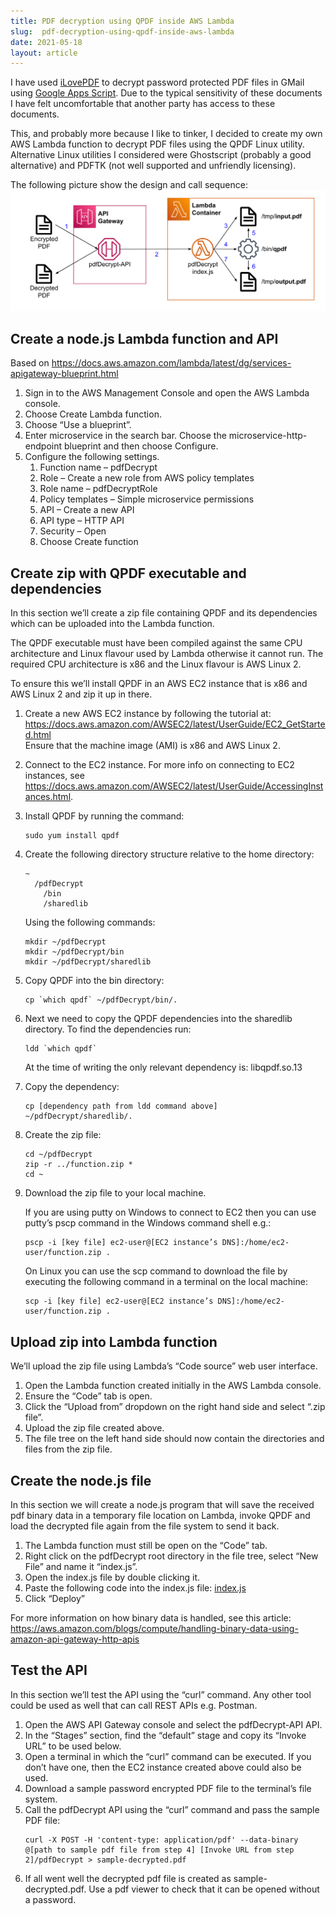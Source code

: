 ```yaml
---
title: PDF decryption using QPDF inside AWS Lambda
slug:  pdf-decryption-using-qpdf-inside-aws-lambda
date: 2021-05-18
layout: article
---
```

I have used [iLovePDF](https://www.ilovepdf.com) to decrypt password protected PDF files in GMail using [Google Apps Script](https://github.com/if-paul-then/mishmash/tree/main/ilovepdf-googleappsscript). Due to the typical sensitivity of these documents I have felt uncomfortable that another party has access to these documents.

This, and probably more because I like to tinker, I decided to create my own AWS Lambda function to decrypt PDF files using the QPDF Linux utility.  Alternative Linux utilities I considered were Ghostscript (probably a good alternative) and PDFTK (not well supported and unfriendly licensing).

The following picture show the design and call sequence:
![Solution Architecture](solution-architecture.svg "Solution Architecture")

## Create a node.js Lambda function and API
Based on https://docs.aws.amazon.com/lambda/latest/dg/services-apigateway-blueprint.html
1. Sign in to the AWS Management Console and open the AWS Lambda console.
2. Choose Create Lambda function.
3. Choose “Use a blueprint”.
4. Enter microservice in the search bar. Choose the microservice-http-endpoint blueprint and then choose Configure.
5. Configure the following settings.
    1. Function name – pdfDecrypt
    2. Role – Create a new role from AWS policy templates
    3. Role name – pdfDecryptRole
    4. Policy templates – Simple microservice permissions
    5. API – Create a new API
    6. API type – HTTP API
    7. Security – Open
    8. Choose Create function

## Create zip with QPDF executable and dependencies
In this section we’ll create a zip file containing QPDF and its dependencies which can be uploaded into the Lambda function.

The QPDF executable must have been compiled against the same CPU architecture and Linux flavour used by Lambda otherwise it cannot run.  The required CPU architecture is x86 and the Linux flavour is AWS Linux 2.

To ensure this we’ll install QPDF in an AWS EC2 instance that is x86 and AWS Linux 2 and zip it up in there.

1. Create a new AWS EC2 instance by following the tutorial at: https://docs.aws.amazon.com/AWSEC2/latest/UserGuide/EC2_GetStarted.html  
   Ensure that the machine image (AMI) is x86 and AWS Linux 2.
2. Connect to the EC2 instance.  For more info on connecting to EC2 instances, see https://docs.aws.amazon.com/AWSEC2/latest/UserGuide/AccessingInstances.html.
3. Install QPDF by running the command:
   ```
   sudo yum install qpdf
   ```
4. Create the following directory structure relative to the home directory:
   ```
   ~
     /pdfDecrypt
       /bin
       /sharedlib
   ```

   Using the following commands:
   ```
   mkdir ~/pdfDecrypt
   mkdir ~/pdfDecrypt/bin
   mkdir ~/pdfDecrypt/sharedlib
   ```
5. Copy QPDF into the bin directory:
   ```
   cp `which qpdf` ~/pdfDecrypt/bin/.
   ```
6. Next we need to copy the QPDF dependencies into the sharedlib directory.  To find the dependencies run:
   ```
   ldd `which qpdf`
   ```

   At the time of writing the only relevant dependency is: libqpdf.so.13
7. Copy the dependency:
   ```
   cp [dependency path from ldd command above] ~/pdfDecrypt/sharedlib/.
   ```
8. Create the zip file:
   ```
   cd ~/pdfDecrypt
   zip -r ../function.zip *
   cd ~
   ```
9. Download the zip file to your local machine.

   If you are using putty on Windows to connect to EC2 then you can use putty’s pscp command in the Windows command shell e.g.:
   ```
   pscp -i [key file] ec2-user@[EC2 instance’s DNS]:/home/ec2-user/function.zip .
   ```

   On Linux you can use the scp command to download the file by executing the following command in a terminal on the local machine:
   ```
   scp -i [key file] ec2-user@[EC2 instance’s DNS]:/home/ec2-user/function.zip .
   ```

## Upload zip into Lambda function
We’ll upload the zip file using Lambda’s “Code source” web user interface.
1. Open the Lambda function created initially in the AWS Lambda console.
2. Ensure the “Code” tab is open.
3. Click the “Upload from” dropdown on the right hand side and select “.zip file”.
4. Upload the zip file created above.
5. The file tree on the left hand side should now contain the directories and files from the zip file.

## Create the node.js file
In this section we will create a node.js program that will save the received pdf binary data in a temporary file location on Lambda, invoke QPDF and load the decrypted file again from the file system to send it back.
1. The Lambda function must still be open on the “Code” tab.
2. Right click on the pdfDecrypt root directory in the file tree, select “New File” and name it “index.js”.
3. Open the index.js file by double clicking it.
4. Paste the following code into the index.js file: [index.js](https://github.com/if-paul-then/if-paul-then.github.io/blob/master/_articles/pdf-decryption-using-qpdf-inside-aws-lambda/index.js)
5. Click “Deploy”

For more information on how binary data is handled, see this article: https://aws.amazon.com/blogs/compute/handling-binary-data-using-amazon-api-gateway-http-apis

## Test the API
In this section we’ll test the API using the “curl” command.  Any other tool could be used as well that can call REST APIs e.g. Postman.
1. Open the AWS API Gateway console and select the pdfDecrypt-API API.
2. In the “Stages” section, find the “default” stage and copy its “Invoke URL” to be used below.
3. Open a terminal in which the “curl” command can be executed.  If you don’t have one, then the EC2 instance created above could also be used.
4. Download a sample password encrypted PDF file to the terminal’s file system.
5. Call the pdfDecrypt API using the “curl” command and pass the sample PDF file:
   ```
   curl -X POST -H 'content-type: application/pdf' --data-binary @[path to sample pdf file from step 4] [Invoke URL from step 2]/pdfDecrypt > sample-decrypted.pdf
   ```
6. If all went well the decrypted pdf file is created as sample-decrypted.pdf.  Use a pdf viewer to check that it can be opened without a password.
